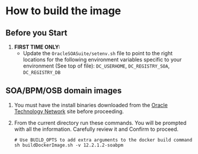 How to build the image
======================

Before you Start
----------------
1. **FIRST TIME ONLY:**
   - Update the `OracleSOASuite/setenv.sh` file to point
     to the right locations for the following environment variables
     specific to your environment (See top of file):
     `DC_USERHOME`, `DC_REGISTRY_SOA`, `DC_REGISTRY_DB`

SOA/BPM/OSB domain images
-------------------------
1. You must have the install binaries downloaded from the
   [Oracle Technology Network](http://www.oracle.com/technetwork/middleware/soasuite/downloads/index.html) site before proceeding. 
2. From the current directory run these commands. You will 
   be prompted with all the information. Carefully review 
   it and Confirm to proceed. 

       # Use BUILD_OPTS to add extra arguments to the docker build command
       sh buildDockerImage.sh -v 12.2.1.2-soabpm
